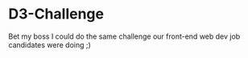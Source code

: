 # D3-Challenge
Bet my boss I could do the same challenge our front-end web dev job candidates were doing ;)
